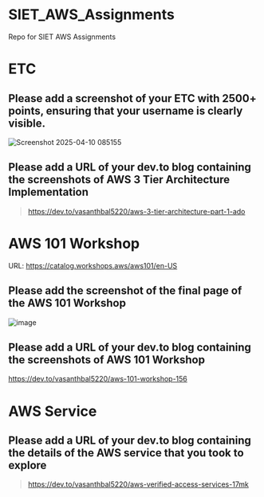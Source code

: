 # SIET_AWS_Assignments
Repo for SIET AWS Assignments

# ETC

## Please add a screenshot of your ETC with 2500+ points, ensuring that your username is clearly visible.



![Screenshot 2025-04-10 085155](https://github.com/user-attachments/assets/65cf52aa-c9fd-4631-ad99-e1934ffe41eb)


## Please add a URL of your dev.to blog containing the screenshots of AWS 3 Tier Architecture Implementation
>https://dev.to/vasanthbal5220/aws-3-tier-architecture-part-1-ado 

#  AWS 101 Workshop
URL: https://catalog.workshops.aws/aws101/en-US

## Please add the screenshot of the final page of the AWS 101 Workshop
![image](https://github.com/user-attachments/assets/399fcd18-3f3c-43fe-b347-d350838d44a7)


## Please add a URL of your dev.to blog containing the screenshots of AWS 101 Workshop
https://dev.to/vasanthbal5220/aws-101-workshop-156


#  AWS Service

## Please add a URL of your dev.to blog containing the details of the AWS service that you took to explore
>https://dev.to/vasanthbal5220/aws-verified-access-services-17mk


